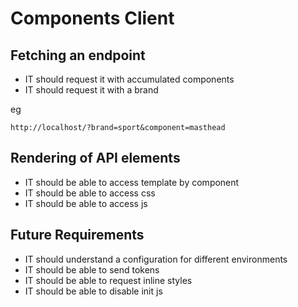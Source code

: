 # Components Client

## Fetching an endpoint

+ IT should request it with accumulated components
+ IT should request it with a brand

eg

`http://localhost/?brand=sport&component=masthead`

## Rendering of API elements

+ IT should be able to access template by component
+ IT should be able to access css
+ IT should be able to access js

## Future Requirements

- IT should understand a configuration for different environments
- IT should be able to send tokens
- IT should be able to request inline styles
- IT should be able to disable init js
